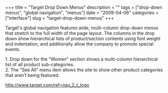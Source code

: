 +++
title = "Target Drop Down Menus"
description = ""
tags = ["drop-down menus", "global navigation", "menus"]
date = "2009-04-06"
categories = ["interface"]
slug = "target-drop-down-menus"
+++


<p>Target's global navigation features wide, multi-column drop-down menus that stretch to the full width of the page layout. The columns in the drop down show hierarchical lists of product/section contents using font weight and indentation, and additionally allow the company to promote special events.</p>
<div id="screens-full" class="clear"><div class="caption">1. Drop down for the &quot;Women&quot; section shows a multi-column hierarchical list of all product sub-categories.</div><div class="fullimg clear"><a href="http://media.konigi.com/interface/target-dropdown-menu-1.png" class="group" rel="group" title="1. Drop down for the &quot;Women&quot; section shows a multi-column hierarchical list of all product..."><img src="http://media.konigi.com/interface/target-dropdown-menu-1.png" alt="" class="img-responsive"></a></div></div><div id="screens-full" class="clear"><div class="caption">2. The &quot;See All&quot; menu item allows the site to show other product categories that aren't being featured.</div><div class="fullimg clear"><a href="http://media.konigi.com/interface/target-dropdown-menu-2.png" class="group" rel="group" title="2. The &quot;See All&quot; menu item allows the site to show other product categories that aren&#039..."><img src="http://media.konigi.com/interface/target-dropdown-menu-2.png" alt="" class="img-responsive"></a></div></div>        
<p><a href="http://www.target.com/ref=nav_2_t_logo">http://www.target.com/ref=nav_2_t_logo</a></p>

